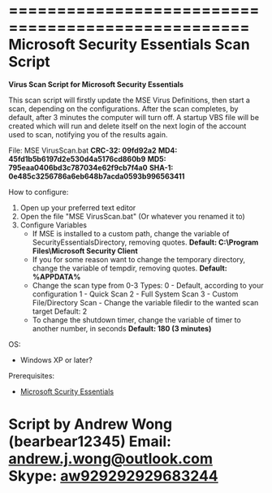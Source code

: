 ===================================================
Microsoft Security Essentials Scan Script
===================================================

**Virus Scan Script for Microsoft Security Essentials**


This scan script will firstly update the MSE Virus Definitions, then start a scan, depending on the configurations.
After the scan completes, by default, after 3 minutes the computer will turn off. A startup VBS file will be created which will run and delete itself on the next login of the account used to scan, notifying you of the results again.


File: MSE VirusScan.bat
**CRC-32: 09fd92a2**
**MD4: 45fd1b5b6197d2e530d4a5176cd860b9**
**MD5: 795eaa0406bd3c787034e62f9cb7f4a0**
**SHA-1: 0e485c3256786a6eb648b7acda0593b996563411**


How to configure:
1) Open up your preferred text editor
2) Open the file "MSE VirusScan.bat" (Or whatever you renamed it to)
3) Configure Variables
   - If MSE is installed to a custom path, change the variable of SecurityEssentialsDirectory, removing quotes.
     **Default: C:\Program Files\Microsoft Security Client**
   - If you for some reason want to change the temporary directory, change the variable of tempdir, removing quotes.
     **Default: %APPDATA%**
   - Change the scan type from 0-3
     Types:
       0 - Default, according to your configuration
       1 - Quick Scan
       2 - Full System Scan
       3 - Custom File/Directory Scan
         - Change the variable filedir to the wanted scan target
     Default: 2
   - To change the shutdown timer, change the variable of timer to another number, in seconds
     **Default: 180 (3 minutes)**


OS:
- Windows XP or later?

Prerequisites: 
- [Microsoft Scurity Essentials](http://windows.microsoft.com/en-au/windows/security-essentials-download)


Script by Andrew Wong (bearbear12345)
Email: [andrew.j.wong@outlook.com](mailto:andrew.j.wong@outlook.com)
Skype: [aw929292929683244](skype:aw929292929698324?chat)
===================================================
